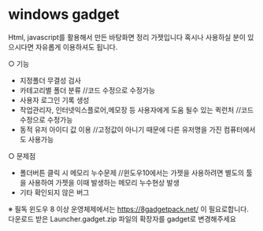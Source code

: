 # windows gadget

Html, javascript를 활용해서 만든 바탕화면 정리 가젯입니다
혹시나 사용하실 분이 있으시다면 자유롭게 이용하셔도 됩니다.

○ 기능
  - 지정폴더 무결성 검사
  - 카테고리별 폴더 분류           //코드 수정으로 수정가능
  - 사용자 로그인 기록 생성
  - 작업관리자, 인터넷익스플로어,메모장 등 사용자에게 도움 될수 있는 퀵런처           //코드 수정으로 수정가능
  - 동적 유저 아이디 값 이용               //고정값이 아니기 때문에 다른 유저명을 가진 컴퓨터에서도 사용가능

○ 문제점
- 폴더버튼 클릭 시 메모리 누수문제            //윈도우10에서는 가젯을 사용하려면 별도의 툴을 사용하여 가젯을  이때 발생하는 메모리 누수현상 발생
- 기타 확인되지 않은 버그

※ 필독
윈도우 8 이상 운영체제에서는 https://8gadgetpack.net/ 이 필요로합니다.
다운로드 받은 Launcher.gadget.zip 파일의 확장자를 gadget로 변경해주세요
